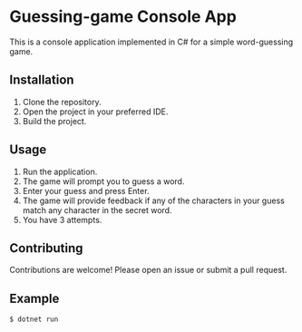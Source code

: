 # Guessing-game Console App
This is a console application implemented in C# for a simple word-guessing game.

## Installation
1. Clone the repository.
2. Open the project in your preferred IDE.
3. Build the project.

## Usage
1. Run the application.
2. The game will prompt you to guess a word.
3. Enter your guess and press Enter.
4. The game will provide feedback if any of the characters in your guess match any character in the secret word.
5. You have 3 attempts.

## Contributing
Contributions are welcome! Please open an issue or submit a pull request.

## Example 
```bash
$ dotnet run

